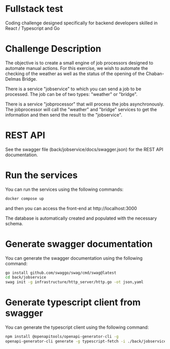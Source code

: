 # Fullstack test
Coding challenge designed specifically for backend developers skilled in React / Typescript and Go

# Challenge Description

The objective is to create a small engine of job processors designed to automate manual actions. For this exercise, we wish to automate the checking of the weather as well as the status of the opening of the Chaban-Delmas Bridge.

There is a service "jobservice" to which you can send a job to be processed. The job can be of two types: "weather" or "bridge".

There is a service "jobprocessor" that will process the jobs asynchronously. The jobprocessor will call the "weather" and "bridge" services to get the information and then send the result to the "jobservice".

# REST API
See the swagger file (back/jobservice/docs/swagger.json) for the REST API documentation.

# Run the services
You can run the services using the following commands:

```bash
docker compose up
```
and then you can access the front-end at http://localhost:3000

The database is automatically created and populated with the necessary schema.

# Generate swagger documentation
You can generate the swagger documentation using the following command:

```bash
go install github.com/swaggo/swag/cmd/swag@latest
cd back/jobservice
swag init -g infrastructure/http_server/http.go -ot json,yaml
```

# Generate typescript client from swagger
You can generate the typescript client using the following command:

```bash
npm install @openapitools/openapi-generator-cli -g
openapi-generator-cli generate -g typescript-fetch -i ./back/jobservice/docs/swagger.json -o ./front/src/apiClient --additional-properties=
```